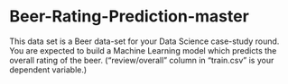 # Beer-Rating-Prediction-master
This data set is a Beer data-set for your Data Science case-study round. You are expected to  build a Machine Learning model which predicts the overall rating of the beer. (“review/overall”  column in “train.csv” is your dependent variable.) 
